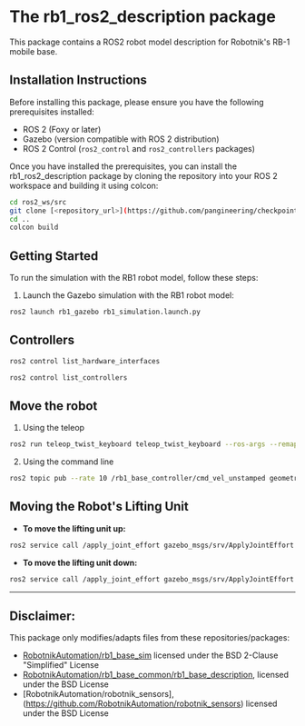 # The rb1_ros2_description package

This package contains a ROS2 robot model description for Robotnik's RB-1 mobile base.   

## Installation Instructions
Before installing this package, please ensure you have the following prerequisites installed:
- ROS 2 (Foxy or later)
- Gazebo (version compatible with ROS 2 distribution)
- ROS 2 Control (`ros2_control` and `ros2_controllers` packages)

Once you have installed the prerequisites, you can install the rb1_ros2_description package by cloning the repository into your ROS 2 workspace and building it using colcon:
```bash
cd ros2_ws/src
git clone [<repository_url>](https://github.com/pangineering/checkpoint_8.git)
cd ..
colcon build
```

## Getting Started

To run the simulation with the RB1 robot model, follow these steps:

1. Launch the Gazebo simulation with the RB1 robot model:
```bash
ros2 launch rb1_gazebo rb1_simulation.launch.py
```

## Controllers
```bash
ros2 control list_hardware_interfaces
```
```bash
ros2 control list_controllers
```

## Move the robot
1. Using the teleop
```bash
ros2 run teleop_twist_keyboard teleop_twist_keyboard --ros-args --remap cmd_vel:=/rb1_base_controller/cmd_vel_unstamped
```   
2. Using the command line
```bash
ros2 topic pub --rate 10 /rb1_base_controller/cmd_vel_unstamped geometry_msgs/msg/Twist "{linear: {x: 0.0, y: 0, z: 0.0}, angular: {x: 0.0,y: 0.0, z: 0.2}}"
```

## Moving the Robot's Lifting Unit

- **To move the lifting unit up:**

```bash
ros2 service call /apply_joint_effort gazebo_msgs/srv/ApplyJointEffort '{joint_name: "robot_elevator_platform_joint", effort: 2.0, start_time: {sec: 0, nanosec: 0}, duration: {sec: 2000, nanosec: 0} }'
```

- **To move the lifting unit down:**

```bash
ros2 service call /apply_joint_effort gazebo_msgs/srv/ApplyJointEffort '{joint_name: "robot_elevator_platform_joint", effort: -2.0, start_time: {sec: 0, nanosec: 0}, duration: {sec: 2000, nanosec: 0} }'
```

---
## Disclaimer:  
This package only modifies/adapts files from these repositories/packages:  
- [RobotnikAutomation/rb1_base_sim](https://github.com/RobotnikAutomation/rb1_base_sim) licensed under the BSD 2-Clause "Simplified" License
- [RobotnikAutomation/rb1_base_common/rb1_base_description](https://github.com/RobotnikAutomation/rb1_base_common/tree/melodic-devel/rb1_base_description), licensed under the BSD License
- [RobotnikAutomation/robotnik_sensors],(https://github.com/RobotnikAutomation/robotnik_sensors) licensed under the BSD License
